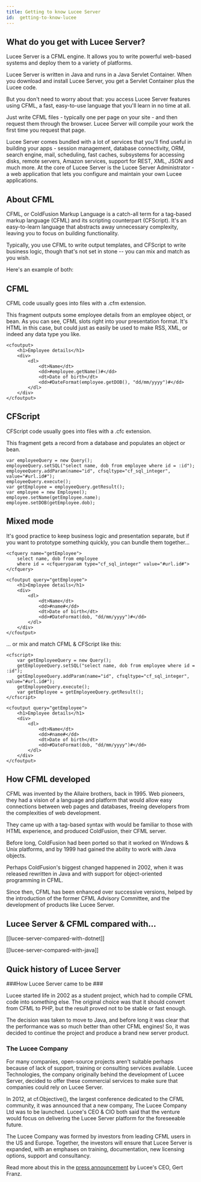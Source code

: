 ```yaml
---
title: Getting to know Lucee Server
id:  getting-to-know-lucee
---
```


## What do you get with Lucee Server? ##


Lucee Server is a CFML engine. It allows you to write powerful web-based systems and deploy them to a variety of platforms.

Lucee Server is written in Java and runs in a Java Servlet Container. When you download and install Lucee Server, you get a Servlet Container plus the Lucee code.

But you don't need to worry about that: you access Lucee Server features using CFML, a fast, easy-to-use language that you'll learn in no time at all.

Just write CFML files - typically one per page on your site - and then request them through the browser. Lucee Server will compile your work the first time you request that page.

Lucee Server comes bundled with a lot of services that you'll find useful in building your apps - session management, database connectivity, ORM, search engine, mail, scheduling, fast caches, subsystems for accessing disks, remote servers, Amazon services, support for REST, XML, JSON and much more. At the core of Lucee Server is the Lucee Server Administrator - a web application that lets you configure and maintain your own Lucee applications.


## About CFML ##

CFML, or ColdFusion Markup Language is a catch-all term for a tag-based markup language (CFML) and its scripting counterpart (CFScript). It's an easy-to-learn language that abstracts away unnecessary complexity, leaving you to focus on building functionality.

Typically, you use CFML to write output templates, and CFScript to write business logic, though that's not set in stone -- you can mix and match as you wish.

Here's an example of both:

## CFML ##

CFML code usually goes into files with a .cfm extension.

This fragment outputs some employee details from an employee object, or bean. As you can see, CFML slots right into your presentation format. It's HTML in this case, but could just as easily be used to make RSS, XML, or indeed any data type you like.

```lucee
<cfoutput>
    <h1>Employee details</h1>
    <div>
        <dl>
            <dt>Name</dt>
            <dd>#employee.getName()#</dd>
            <dt>Date of birth</dt>
            <dd>#DateFormat(employee.getDOB(), "dd/mm/yyyy")#</dd>
        </dl>
    </div>
</cfoutput>
```

## CFScript ##

CFScript code usually goes into files with a .cfc extension.

This fragment gets a record from a database and populates an object or bean.

```luceescript
var employeeQuery = new Query();
employeeQuery.setSQL("select name, dob from employee where id = :id");
employeeQuery.addParam(name="id", cfsqltype="cf_sql_integer", value="#url.id#");
employeeQuery.execute();
var getEmployee = employeeQuery.getResult();
var employee = new Employee();
employee.setName(getEmployee.name);
employee.setDOB(getEmployee.dob);
```

## Mixed mode ##

It's good practice to keep business logic and presentation separate, but if you want to prototype something quickly, you can bundle them together...
```lucee
<cfquery name="getEmployee">
    select name, dob from employee
    where id = <cfqueryparam type="cf_sql_integer" value="#url.id#">
</cfquery>
```

```lucee
<cfoutput query="getEmployee">
    <h1>Employee details</h1>
    <div>
        <dl>
            <dt>Name</dt>
            <dd>#name#</dd>
            <dt>Date of birth</dt>
            <dd>#DateFormat(dob, "dd/mm/yyyy")#</dd>
        </dl>
    </div>
</cfoutput>
```

... or mix and match CFML & CFScript like this:

```cfs
<cfscript>
    var getEmployeeQuery = new Query();
    getEmployeeQuery.setSQL("select name, dob from employee where id = :id");
    getEmployeeQuery.addParam(name="id", cfsqltype="cf_sql_integer", value="#url.id#");
    getEmployeeQuery.execute();
    var getEmployee = getEmployeeQuery.getResult();
</cfscript>
```
```lucee
<cfoutput query="getEmployee">
    <h1>Employee details</h1>
    <div>
        <dl>
            <dt>Name</dt>
            <dd>#name#</dd>
            <dt>Date of birth</dt>
            <dd>#DateFormat(dob, "dd/mm/yyyy")#</dd>
        </dl>
    </div>
</cfoutput>
```

## How CFML developed ##

CFML was invented by the Allaire brothers, back in 1995. Web pioneers, they had a vision of a language and platform that would allow easy connections between web pages and databases, freeing developers from the complexities of web development.

They came up with a tag-based syntax with would be familiar to those with HTML experience, and produced ColdFusion, their CFML server.

Before long, ColdFusion had been ported so that it worked on Windows & Unix platforms, and by 1999 had gained the ability to work with Java objects.

Perhaps ColdFusion's biggest changed happened in 2002, when it was released rewritten in Java and with support for object-oriented programming in CFML.

Since then, CFML has been enhanced over successive versions, helped by the introduction of the former CFML Advisory Committee, and the development of products like Lucee Server.

## Lucee Server & CFML compared with... ##

[[lucee-server-compared-with-dotnet]]

[[lucee-server-compared-with-java]]


## Quick history of Lucee Server ##

###How Lucee Server came to be ###

Lucee started life in 2002 as a student project, which had to compile CFML code into something else. The original choice was that it should convert from CFML to PHP, but the result proved not to be stable or fast enough.

The decision was taken to move to Java, and before long it was clear that the performance was so much better than other CFML engines! So, it was decided to continue the project and produce a brand new server product.


### The Lucee Company ###

For many companies, open-source projects aren't suitable perhaps because of lack of support, training or consulting services available. Lucee Technologies, the company originally behind the development of Lucee Server, decided to offer these commercial services to make sure that companies could rely on Lucee Server.

In 2012, at cf.Objective(), the largest conference dedicated to the CFML community, it was announced that a new company, The Lucee Company Ltd was to be launched. Lucee's CEO & CIO both said that the venture would focus on delivering the Lucee Server platform for the foreseeable future.

The Lucee Company was formed by investors from leading CFML users in the US and Europe. Together, the investors will ensure that Lucee Server is expanded, with an emphases on training, documentation, new licensing options, support and consultancy.

Read more about this in the [press announcement](http://www.getrailo.com/index.cfm/about-us/news/railo-announces-launch-of-investor-backed-global-venture/) by Lucee's CEO, Gert Franz.